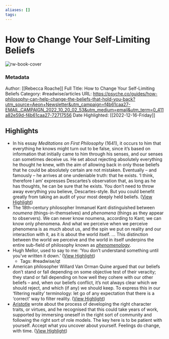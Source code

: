 ```yaml
---
aliases: []
tags:
---
```

# How to Change Your Self-Limiting Beliefs

![rw-book-cover](https://alpha.aeon.co/images/e25ae693-df64-4cb8-8da1-9d5b5f045f69/1500x1500.jpg)
### Metadata
Author: [[Rebecca Roache]]
Full Title: How to Change Your Self-Limiting Beliefs
Category: #readwise/articles
URL: https://psyche.co/guides/how-philosophy-can-help-change-the-beliefs-that-hold-you-back?utm_source=Aeon+Newsletter&utm_campaign=f4b61caa27-EMAIL_CAMPAIGN_2022_10_20_02_53&utm_medium=email&utm_term=0_411a82e59d-f4b61caa27-72717556
Date Highlighted: [[2022-12-16-Friday]]

## Highlights
- In his essay *Meditations on First Philosophy* (1641), it occurs to him that everything he knows might turn out to be false, since it’s based on information that initially came to him through his senses, and our senses can sometimes deceive us. He set about rejecting absolutely everything he thought he knew, with the aim of allowing back in only those beliefs that he could be absolutely certain are not mistaken. Eventually – and famously – he arrives at one undeniable truth: that he exists. ‘I think, therefore I am’ expresses Descartes’s observation that, as long as he has thoughts, he can be sure that he exists.
  You don’t need to throw away everything you believe, Descartes-style. But you could benefit greatly from taking an audit of your most deeply held beliefs. ([View Highlight](https://read.readwise.io/read/01ghp253x3dxkrrp5jzsjrcxt3))
- The 18th-century philosopher Immanuel Kant distinguished between *noumena* (things-in-themselves) and *phenomena* (things as they appear to observers). We can never know noumena, according to Kant; we can know only phenomena. And what we perceive when we perceive phenomena is as much about us, and the spin we put on reality and our interaction with it, as it is about the world itself. ... This distinction between the world we perceive and the world in itself underpins the entire sub-field of philosophy known as [*phenomenology*](https://psyche.co/guides/how-to-do-the-phenomenological-reduction-with-edmund-husserl).
- Hugh Mellor, used to say to me: ‘You don’t understand something until you’ve written it down.’ ([View Highlight](https://read.readwise.io/read/01gme8972k133gftv47sj936z9))
    - Tags: #readwise/qt 
- American philosopher Willard Van Orman Quine argued that our beliefs don’t stand or fall depending on some objective test of their veracity; they stand or fall depending on how well they cohere with our other beliefs – and, when our beliefs conflict, it’s not always clear which we should reject, and which (if any) we should keep. To express this in our ‘filtering reality’ terminology: let go of any expectation that there is a ‘correct’ way to filter reality. ([View Highlight](https://read.readwise.io/read/01gme8hq3957kvqss7v4vk7048))
- [Aristotle](https://aeon.co/essays/what-can-aristotle-teach-us-about-the-routes-to-happiness) wrote about the process of developing the right character traits, or virtues, and he recognised that this could take years of work, supported by immersing oneself in the right sort of community and following the right sort of role models. The key here is to be patient with yourself. Accept what you uncover about yourself. Feelings do change, with time. ([View Highlight](https://read.readwise.io/read/01gme8yn556jgzc7j3bh2fmptx))
